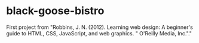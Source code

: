 # black-goose-bistro

First project from "Robbins, J. N. (2012). Learning web design: A beginner's guide to HTML, CSS, JavaScript, and web graphics. " O'Reilly Media, Inc."."
